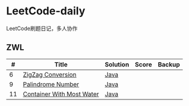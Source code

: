 # LeetCode-daily
LeetCode刷题日记，多人协作

## ZWL

|#|    Title   |Solution|Score|Backup
|---|-------------| ----- |----|---------|
|6|[ZigZag Conversion](https://leetcode.com/problems/zigzag-conversion/)|[Java](ZWL/Leetcode6.Z字形变换.md)
|9|[Palindrome Number](https://leetcode.com/problems/palindrome-number/)| [Java](ZWL/LeetCode9.回文数.md)
|11|[Container With Most Water](https://leetcode.com/problems/container-with-most-water/)| [Java](ZWL/LeetCode11.盛最多水的容器.md)
